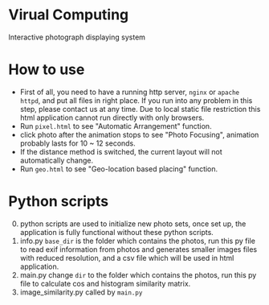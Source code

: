 # Virual Computing

Interactive photograph displaying system

# How to use

* First of all, you need to have a running http server, `nginx` or `apache httpd`, and put all files in right place. If you run into any problem in this step, please contact us at any time. Due to local static file restriction this html application cannot run directly with only browsers.
* Run `pixel.html` to see "Automatic Arrangement" function.
* click photo after the animation stops to see "Photo Focusing", animation probably lasts for 10 ~ 12 seconds.
* If the distance method is switched, the current layout will not automatically change.
* Run `geo.html` to see "Geo-location based placing" function.


# Python scripts
0. python scripts are used to initialize new photo sets, once set up, the application is fully functional without these python scripts.
1. info.py `base_dir` is the folder which contains the photos, run this py file to read exif information from photos and generates smaller images files with reduced resolution, and a csv file which will be used in html application.
2. main.py change `dir` to the folder which contains the photos, run this py file to calculate cos and histogram similarity matrix.
3. image_similarity.py called by `main.py`
